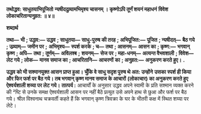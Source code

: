 **तथोद्धव: साधुतयाभिपूजितो** **न्यषीददुव्र्यामभिमृश्य चासनम् ।** **कृष्णोऽपि तूर्णं शयनं महाधनं** **विवेश लोकाचरितान्यनुव्रत: ॥ ४॥** 

**शब्दार्थ** 

**तथा—** **भी** **; उद्धव:—** **उद्धव** **; साधुतया—** **साधु-पुरुष की तरह** **; अभिपूजित:—** **पूजित** **; न्यषीदत्—** **बैठ गये** **; उव्र्याम्—** **जमीन पर** **;** **अभिमृश्य—** **स्पर्श करके** **; च—** **तथा** **; आसनम्—** **आसन का** **; कृष्ण:—** **भगवान् कृष्ण** **; अपि—** **तथा** **; तूर्णम्—** **अविलश्ब** **;** **शयनम्—** **सेज पर** **; महा-धनम्—** **अत्यन्त वैभवशाली** **; विवेश—** **लेट गये** **; लोक—** **मानव समाज का** **; आचरितानि—** **आचरणों** **का** **; अनुव्रत:—** **अनुकरण करते हुए।** **.** 

**उद्धव को भी सश्मानयुक्त आसन प्राप्त हुआ। चुँकि वे साधु सदृश पुरुष थे अत: उन्होंने** **उसका स्पर्श ही किया और फिर फर्श पर बैठ गये। तब भगवान् कृष्ण मानव समाज के आचारों** **(लोकाचार) का अनुकरण करते हुए ऐश्वर्यशाली शय्या पर लेट गये।** **तात्पर्य :** आचार्यों के अनुसार उद्धव अपने स्वामी के प्रति सश्मान व्यक्त करने की ²ष्टि से उनके समक्ष ऐश्वर्यशाली आसन पर नहीं बैठे प्रत्युत उसे अपने हाथ से छुआ और फर्श पर बैठ गये। श्रील विश्वनाथ चक्रवर्ती कहते हैं कि भगवान् कृष्ण त्रिवक्रा के घर के भीतरी कक्ष में स्थित शय्या पर लेटे।  